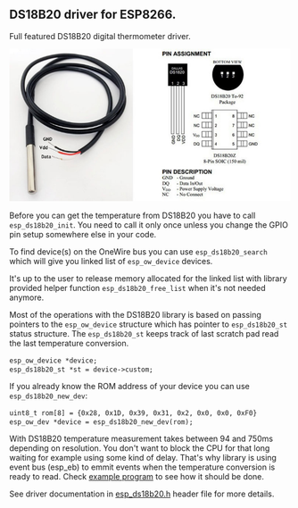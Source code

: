 ## DS18B20 driver for ESP8266.

Full featured DS18B20 digital thermometer driver.

![DS18B20](../../doc/ds18b20.jpg)

Before you can get the temperature from DS18B20 you have to call 
`esp_ds18b20_init`. You need to call it only once unless you change the GPIO
pin setup somewhere else in your code.

To find device(s) on the OneWire bus you can use `esp_ds18b20_search` which 
will give you linked list of `esp_ow_device` devices.

It's up to the user to release memory allocated for the linked list with 
library provided helper function `esp_ds18b20_free_list` when it's not needed 
anymore.

Most of the operations with the DS18B20 library is based on passing pointers 
to the `esp_ow_device` structure which has pointer to `esp_ds18b20_st` 
status structure. The `esp_ds18b20_st` keeps track of last scratch pad read
the last temperature conversion.

```
esp_ow_device *device;
esp_ds18b20_st *st = device->custom;
```  

If you already know the ROM address of your device you can use 
`esp_ds18b20_new_dev`:

```
uint8_t rom[8] = {0x28, 0x1D, 0x39, 0x31, 0x2, 0x0, 0x0, 0xF0}
esp_ow_dev *device = esp_ds18b20_new_dev(rom);

``` 

With DS18B20 temperature measurement takes between 94 and 750ms depending 
on resolution. You don't want to block the CPU for that long waiting for 
example using some kind of delay. That's why library is using event bus 
(esp_eb) to emmit events when the temperature conversion is ready to read.
Check [example program](../../examples/ds18b20_temp) to see how it should be 
done.   

See driver documentation in [esp_ds18b20.h](include/esp_ds18b20.h) header file 
for more details.
